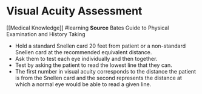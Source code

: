 # Visual Acuity Assessment
[[Medical Knowledge]]
#learning
**Source** Bates Guide to Physical Examination and History Taking

* Hold a standard Snellen card 20 feet from patient or a non-standard Snellen card at the recommended equivalent distance.
* Ask them to test each eye individually and then together.
* Test by asking the patient to read the lowest line that they can.
* The first number in visual acuity corresponds to the distance the patient is from the Snellen card and the second represents the distance at which a normal eye would be able to read a given line.
